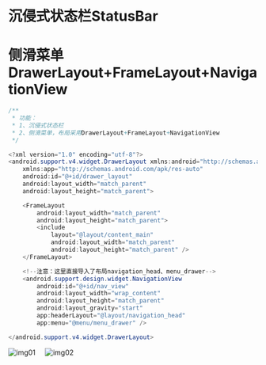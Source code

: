 # 沉侵式状态栏StatusBar
# 侧滑菜单DrawerLayout+FrameLayout+NavigationView

```java
/**
 * 功能：
 * 1、沉侵式状态栏
 * 2、侧滑菜单，布局采用DrawerLayout+FrameLayout+NavigationView
 */
```

```java
<?xml version="1.0" encoding="utf-8"?>
<android.support.v4.widget.DrawerLayout xmlns:android="http://schemas.android.com/apk/res/android"
    xmlns:app="http://schemas.android.com/apk/res-auto"
    android:id="@+id/drawer_layout"
    android:layout_width="match_parent"
    android:layout_height="match_parent">

    <FrameLayout
        android:layout_width="match_parent"
        android:layout_height="match_parent">
        <include
            layout="@layout/content_main"
            android:layout_width="match_parent"
            android:layout_height="match_parent" />
    </FrameLayout>

    <!--注意：这里直接导入了布局navigation_head、menu_drawer-->
    <android.support.design.widget.NavigationView
        android:id="@+id/nav_view"
        android:layout_width="wrap_content"
        android:layout_height="match_parent"
        android:layout_gravity="start"
        app:headerLayout="@layout/navigation_head"
        app:menu="@menu/menu_drawer" />

</android.support.v4.widget.DrawerLayout>
```

![img01](https://github.com/ykmeory/StatusBar_DrawerLayout/blob/master/img_folder/img01.jpg "screenshot")
&nbsp;&nbsp;&nbsp;
![img02](https://github.com/ykmeory/StatusBar_DrawerLayout/blob/master/img_folder/img02.jpg "screenshot")
